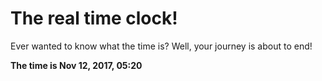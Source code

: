 # The real time clock!

Ever wanted to know what the time is? Well, your journey is about to end!

**The time is Nov 12, 2017, 05:20**